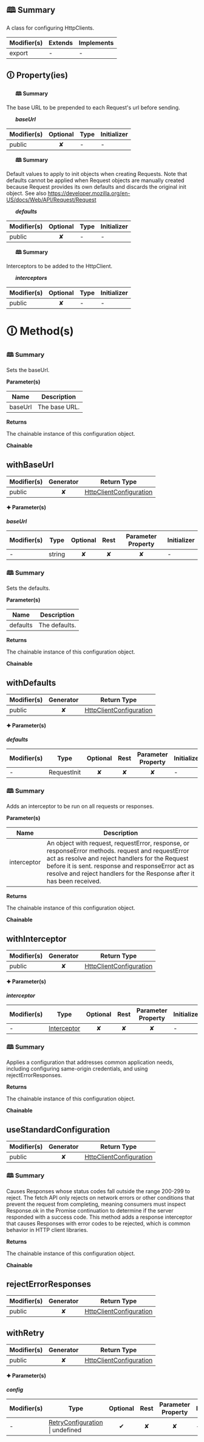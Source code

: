 ## &#128366; Summary

A class for configuring HttpClients.

| Modifier(s)                            | Extends                      | Implements                                    |
|----------------------------------------|------------------------------|-----------------------------------------------|
| export | - | - |

## &#128712; Property(ies)

&nbsp;&nbsp;&nbsp;&nbsp;&nbsp; **&#128366; Summary**

The base URL to be prepended to each Request's url before sending.

&nbsp;&nbsp;&nbsp;&nbsp;&nbsp; _**baseUrl**_

| Modifier(s)                               | Optional                           | Type                        | Initializer                       |
|-------------------------------------------|:----------------------------------:|-----------------------------|-----------------------------------|
| public | ✘ | - | - |

&nbsp;&nbsp;&nbsp;&nbsp;&nbsp; **&#128366; Summary**

Default values to apply to init objects when creating Requests. Note that
defaults cannot be applied when Request objects are manually created because
Request provides its own defaults and discards the original init object.
See also https://developer.mozilla.org/en-US/docs/Web/API/Request/Request

&nbsp;&nbsp;&nbsp;&nbsp;&nbsp; _**defaults**_

| Modifier(s)                               | Optional                           | Type                        | Initializer                       |
|-------------------------------------------|:----------------------------------:|-----------------------------|-----------------------------------|
| public | ✘ | - | - |

&nbsp;&nbsp;&nbsp;&nbsp;&nbsp; **&#128366; Summary**

Interceptors to be added to the HttpClient.

&nbsp;&nbsp;&nbsp;&nbsp;&nbsp; _**interceptors**_

| Modifier(s)                               | Optional                           | Type                        | Initializer                       |
|-------------------------------------------|:----------------------------------:|-----------------------------|-----------------------------------|
| public | ✘ | - | - |

# &#128712; Method(s)

### &#128366; Summary

Sets the baseUrl.

**Parameter(s)**

| Name    | Description    |
| ------- | -------------- |
| baseUrl |  The base URL. |

**Returns**

The chainable instance of this configuration object.

**Chainable**

## withBaseUrl

| Modifier(s)                              | Generator                          | Return Type                       |
|------------------------------------------|:----------------------------------:|-----------------------------------|
| public | ✘ | [HttpClientConfiguration](https://hamedfathi.gitbook.io/aurelia-2-doc-api/fetch-client/class/http-client-configuration/httpclientconfiguration) |

**&#128966; Parameter(s)**

_**baseUrl**_

| Modifier(s)                              | Type                        | Optional                           | Rest                          | Parameter Property                          | Initializer                       |
|------------------------------------------|-----------------------------|:----------------------------------:|:-----------------------------:|:-------------------------------------------:|-----------------------------------|
| - | string | ✘  | ✘ | ✘ | - |

### &#128366; Summary

Sets the defaults.

**Parameter(s)**

| Name     | Description    |
| -------- | -------------- |
| defaults |  The defaults. |

**Returns**

The chainable instance of this configuration object.

**Chainable**

## withDefaults

| Modifier(s)                              | Generator                          | Return Type                       |
|------------------------------------------|:----------------------------------:|-----------------------------------|
| public | ✘ | [HttpClientConfiguration](https://hamedfathi.gitbook.io/aurelia-2-doc-api/fetch-client/class/http-client-configuration/httpclientconfiguration) |

**&#128966; Parameter(s)**

_**defaults**_

| Modifier(s)                              | Type                        | Optional                           | Rest                          | Parameter Property                          | Initializer                       |
|------------------------------------------|-----------------------------|:----------------------------------:|:-----------------------------:|:-------------------------------------------:|-----------------------------------|
| - | RequestInit | ✘  | ✘ | ✘ | - |

### &#128366; Summary

Adds an interceptor to be run on all requests or responses.

**Parameter(s)**

| Name        | Description                                                                                                                                                                                                                                                                          |
| ----------- | ------------------------------------------------------------------------------------------------------------------------------------------------------------------------------------------------------------------------------------------------------------------------------------ |
| interceptor |  An object with request, requestError, response, or responseError methods. request and requestError act as resolve and reject handlers for the Request before it is sent. response and responseError act as resolve and reject handlers for the Response after it has been received. |

**Returns**

The chainable instance of this configuration object.

**Chainable**

## withInterceptor

| Modifier(s)                              | Generator                          | Return Type                       |
|------------------------------------------|:----------------------------------:|-----------------------------------|
| public | ✘ | [HttpClientConfiguration](https://hamedfathi.gitbook.io/aurelia-2-doc-api/fetch-client/class/http-client-configuration/httpclientconfiguration) |

**&#128966; Parameter(s)**

_**interceptor**_

| Modifier(s)                              | Type                        | Optional                           | Rest                          | Parameter Property                          | Initializer                       |
|------------------------------------------|-----------------------------|:----------------------------------:|:-----------------------------:|:-------------------------------------------:|-----------------------------------|
| - | [Interceptor](https://hamedfathi.gitbook.io/aurelia-2-doc-api/fetch-client/interface/interfaces/interceptor) | ✘  | ✘ | ✘ | - |

### &#128366; Summary

Applies a configuration that addresses common application needs, including
configuring same-origin credentials, and using rejectErrorResponses.

**Returns**

The chainable instance of this configuration object.

**Chainable**

## useStandardConfiguration

| Modifier(s)                              | Generator                          | Return Type                       |
|------------------------------------------|:----------------------------------:|-----------------------------------|
| public | ✘ | [HttpClientConfiguration](https://hamedfathi.gitbook.io/aurelia-2-doc-api/fetch-client/class/http-client-configuration/httpclientconfiguration) |

### &#128366; Summary

Causes Responses whose status codes fall outside the range 200-299 to reject.
The fetch API only rejects on network errors or other conditions that prevent
the request from completing, meaning consumers must inspect Response.ok in the
Promise continuation to determine if the server responded with a success code.
This method adds a response interceptor that causes Responses with error codes
to be rejected, which is common behavior in HTTP client libraries.

**Returns**

The chainable instance of this configuration object.

**Chainable**

## rejectErrorResponses

| Modifier(s)                              | Generator                          | Return Type                       |
|------------------------------------------|:----------------------------------:|-----------------------------------|
| public | ✘ | [HttpClientConfiguration](https://hamedfathi.gitbook.io/aurelia-2-doc-api/fetch-client/class/http-client-configuration/httpclientconfiguration) |

## withRetry

| Modifier(s)                              | Generator                          | Return Type                       |
|------------------------------------------|:----------------------------------:|-----------------------------------|
| public | ✘ | [HttpClientConfiguration](https://hamedfathi.gitbook.io/aurelia-2-doc-api/fetch-client/class/http-client-configuration/httpclientconfiguration) |

**&#128966; Parameter(s)**

_**config**_

| Modifier(s)                              | Type                        | Optional                           | Rest                          | Parameter Property                          | Initializer                       |
|------------------------------------------|-----------------------------|:----------------------------------:|:-----------------------------:|:-------------------------------------------:|-----------------------------------|
| - | [RetryConfiguration](https://hamedfathi.gitbook.io/aurelia-2-doc-api/fetch-client/interface/interfaces/retryconfiguration) &#124; undefined | ✔  | ✘ | ✘ | - |